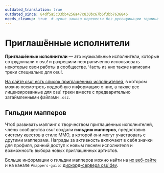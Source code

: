 ```yaml
---
outdated_translation: true
outdated_since: 84df5a5c33bb4256a47c830bc67b6f3bb7636846
needs_cleanup: true  # нужно заново перевести без руссификации термина
---
```


# Приглашённые исполнители

**Приглашённые исполнители** — это музыкальные исполнители, которые сотрудничали с osu! и разрешили неограниченно использовать некоторые свои работы в сообществе. Часть из них также написали треки специально для osu!.

[На сайте osu! есть список приглашённых исполнителей](https://osu.ppy.sh/beatmaps/artists), в котором можно посмотреть подробную информацию о них, а также все лицензированные для osu! треки вместе с предварительно затаймленными файлами `.osz`.

## Гильдии мапперов

Чтоб развивать маппинг с творчеством приглашённых исполнителей, члены сообщества osu! создали **гильдию мапперов**, предоставив систему квестов в стиле MMO, в которой они могут участвовать с другими мапперами. Награды за активность включают в себя значки для профиля, ранний доступ к новым песням исполнителя и возможность выбора новых приглашенных артистов.

Больше информации о гильдии мапперов можно найти на [их веб-сайте](http://mappersguild.com) и на канале `#mappers-guild` [дискорд-сервера osu!dev](https://discord.gg/ppy).
